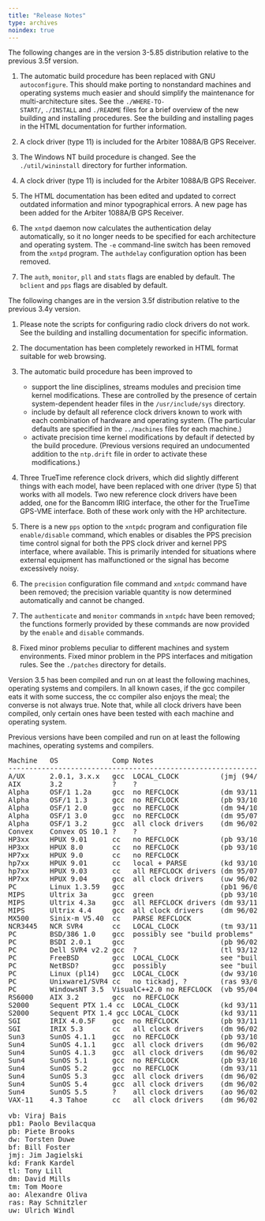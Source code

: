 ```yaml
---
title: "Release Notes"
type: archives
noindex: true
---
```


The following changes are in the version 3-5.85 distribution relative to the previous 3.5f version.

1.  The automatic build procedure has been replaced with GNU <code>autoconfigure</code>. This should make porting to nonstandard machines and operating systems much easier and should simplify the maintenance for multi-architecture sites. See the <code>./WHERE-TO- START/</code>, <code>./INSTALL</code> and <code>./README</code> files for a brief overview of the new building and installing procedures. See the building and installing pages in the HTML documentation for further information.

2.  A clock driver (type 11) is included for the Arbiter 1088A/B GPS Receiver.

3.  The Windows NT build procedure is changed. See the <code>./util/wininstall</code> directory for further information.

4.  A clock driver (type 11) is included for the Arbiter 1088A/B GPS Receiver.

5.  The HTML documentation has been edited and updated to correct outdated information and minor typographical errors. A new page has been added for the Arbiter 1088A/B GPS Receiver.

6.  The <code>xntpd</code> daemon now calculates the authentication delay automatically, so it no longer needs to be specified for each architecture and operating system. The <code>-e</code> command-line switch has been removed from the <code>xntpd</code> program. The <code>authdelay</code> configuration option has been removed.

7.  The <code>auth</code>, <code>monitor</code>, <code>pll</code> and <code>stats</code> flags are enabled by default. The <code>bclient</code> and <code>pps</code> flags are disabled by default.

The following changes are in the version 3.5f distribution relative to the previous 3.4y version.

1.  Please note the scripts for configuring radio clock drivers do not work. See the building and installing documentation for specific information.

2.  The documentation has been completely reworked in HTML format suitable for web browsing.

3.  The automatic build procedure has been improved to
    *   support the line disciplines, streams modules and precision time kernel modifications. These are controlled by the presence of certain system-dependent header files in the <code>/usr/include/sys</code> directory.
    *   include by default all reference clock drivers known to work with each combination of hardware and operating system. (The particular defaults are specified in the <code>../machines</code> files for each machine.)
    *   activate precision time kernel modifications by default if detected by the build procedure. (Previous versions required an undocumented addition to the <code>ntp.drift</code> file in order to activate these modifications.)
	
4.  Three TrueTime reference clock drivers, which did slightly different things with each model, have been replaced with one driver (type 5) that works with all models. Two new reference clock drivers have been added, one for the Bancomm IRIG interface, the other for the TrueTime GPS-VME interface. Both of these work only with the HP architecture.

5.  There is a new <code>pps</code> option to the <code>xntpdc</code> program and configuration file <code>enable/disable</code> command, which enables or disables the PPS precision time control signal for both the PPS clock driver and kernel PPS interface, where available. This is primarily intended for situations where external equipment has malfunctioned or the signal has become excessively noisy.

6.  The <code>precision</code> configuration file command and <code>xntpdc</code> command have been removed; the precision variable quantity is now determined automatically and cannot be changed.

7.  The <code>authenticate</code> and <code>monitor</code> commands in <code>xntpdc</code> have been removed; the functions formerly provided by these commands are now provided by the <code>enable</code> and <code>disable</code> commands.

8.  Fixed minor problems peculiar to different machines and system environments. Fixed minor problem in the PPS interfaces and mitigation rules. See the <code>./patches</code> directory for details.

Version 3.5 has been compiled and run on at least the following machines, operating systems and compilers. In all known cases, if the gcc compiler eats it with some success, the cc compiler also enjoys the meal; the converse is not always true. Note that, while all clock drivers have been compiled, only certain ones have been tested with each machine and operating system.

Previous versions have been compiled and run on at least the following machines, operating systems and compilers.

<pre>Machine   OS             Comp Notes
------------------------------------------------------------
A/UX      2.0.1, 3.x.x   gcc  LOCAL_CLOCK          (jmj (94/01/26 see hints)
AIX       3.2            ?    ?
Alpha     OSF/1 1.2a     gcc  no REFCLOCK          (dm 93/11/20)
Alpha     OSF/1 1.3      gcc  no REFCLOCK          (pb 93/10/25)
Alpha     OSF/1 2.0      gcc  no REFCLOCK          (dm 94/10/10)
Alpha     OSF/1 3.0      gcc  no REFCLOCK          (dm 95/07/15)
Alpha     OSF/1 3.2      gcc  all clock drivers    (dm 96/02/07)
Convex    Convex OS 10.1 ?    ?
HP3xx     HPUX 9.01      cc   no REFCLOCK          (pb 93/10/25)
HP3xx     HPUX 8.0       cc   no REFCLOCK          (pb 93/10/25)
HP7xx     HPUX 9.0       cc   no REFCLOCK
hp7xx     HPUX 9.01      cc   local + PARSE        (kd 93/10/26)
hp7xx     HPUX 9.03      cc   all REFCLOCK drivers (dm 95/07/15)
HP7xx     HPUX 9.04      gcc  all clock drivers    (uw 96/02/21)
PC        Linux 1.3.59   gcc                       (pb1 96/02/10)
MIPS      Ultrix 3a      gcc  green                (pb 93/10/26)
MIPS      Ultrix 4.3a    gcc  all REFCLOCK drivers (dm 93/11/20)
MIPS      Ultrix 4.4     gcc  all clock drivers    (dm 96/02/07)
MX500     Sinix-m V5.40  cc   PARSE REFCLOCK
NCR3445   NCR SVR4       cc   LOCAL_CLOCK          (tm 93/11/29)
PC        BSD/386 1.0    gcc  possibly see "build problems"
PC        BSDI 2.0.1     gcc                       (pb 96/02/18)
PC        Dell SVR4 v2.2 gcc  ?                    (tl 93/12/30)
PC        FreeBSD        gcc  LOCAL_CLOCK          see "build problems"
PC        NetBSD?        gcc  possibly             see "build problems"
PC        Linux (pl14)   gcc  LOCAL_CLOCK          (dw 93/10/30)
PC        Unixware1/SVR4 cc   no tickadj, ?        (ras 93/04/11)
PC        WindowsNT 3.5  VisualC++2.0 no REFCLOCK  (vb 95/04/11)
RS6000    AIX 3.2        gcc  no REFCLOCK
S2000     Sequent PTX 1.4 cc  LOCAL_CLOCK          (kd 93/11/10)
S2000     Sequent PTX 1.4 gcc LOCAL_CLOCK          (kd 93/11/10)
SGI       IRIX 4.0.5F    gcc  no REFCLOCK          (pb 93/11/10)
SGI       IRIX 5.3       cc   all clock drivers    (dm 96/02/20)
Sun3      SunOS 4.1.1    gcc  no REFCLOCK          (pb 93/10/25)
Sun4      SunOS 4.1.1    gcc  all clock drivers    (dm 96/02/07)
Sun4      SunOS 4.1.3    gcc  all clock drivers    (dm 96/02/07)
Sun4      SunOS 5.1      gcc  no REFCLOCK          (pb 93/10/25)
Sun4      SunOS 5.2      gcc  no REFCLOCK          (dm 93/11/20)
Sun4      SunOS 5.3      gcc  all clock drivers    (dm 96/02/07)
Sun4      SunOS 5.4      gcc  all clock drivers    (dm 96/02/07)
Sun4      SunOS 5.5      ?    all clock drivers    (ao 96/02/16)
VAX-11    4.3 Tahoe      cc   all clock drivers    (dm 96/02/20)

vb: Viraj Bais
pb1: Paolo Bevilacqua <pab@uni.net>
pb: Piete Brooks
dw: Torsten Duwe <duwe@informatik.uni-erlangen.de>
bf: Bill Foster <bill@kryten.kryten.com>
jmj: Jim Jagielski
kd: Frank Kardel
tl: Tony Lill <ajlill@tlill.hookup.net>
dm: David Mills <mills@udel.edu>
tm: Tom Moore
ao: Alexandre Oliva <oliva@dcc.unicamp.br>
ras: Ray Schnitzler <schnitz@unipress.com>
uw: Ulrich Windl <Ulrich.Windl@rz.uni-regensburg.de>
</pre>